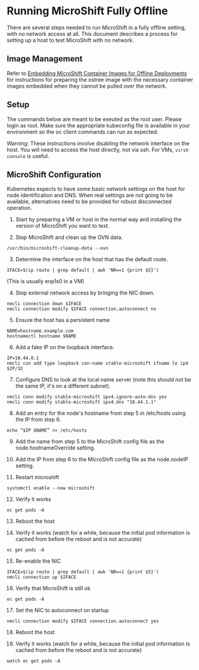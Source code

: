 # Running MicroShift Fully Offline

There are several steps needed to run MicroShift in a fully offline
setting, with no network access at all. This document describes a
process for setting up a host to test MicroShift with no network.

## Image Management

Refer to [Embedding MicroShift Container Images for Offline
Deployments](howto_offline_containers.md) for instructions for
preparing the ostree image with the necessary container images
embedded when they cannot be pulled over the network.

## Setup

The commands below are meant to be exeuted as the root user. Please
login as root. Make sure the appropriate kubeconfig file is available
in your environment so the oc client commands can run as expected.

Warning: These instructions involve disabling the network interface on
the host. You will need to access the host directly, not via ssh. For
VMs, `virsh console` is useful.

## MicroShift Configuration

Kubernetes expects to have some basic network settings on the host for
node identification and DNS. When real settings are not going to be
available, alternatives need to be provided for robust disconnected
operation.

1. Start by preparing a VM or host in the normal way and installing
   the version of MicroShift you want to test.

2. Stop MicroShift and clean up the OVN data.

```
/usr/bin/microshift-cleanup-data --ovn
```

3. Determine the interface on the host that has the default route.

```
IFACE=$(ip route | grep default | awk 'NR==1 {print $5}')
```

(This is usually enp1s0 in a VM)

4. Stop external network access by bringing the NIC down.

```
nmcli connection down $IFACE
nmcli connection modify $IFACE connection.autoconnect no
```

5. Ensure the host has a persistent name

```
NAME=hostname.example.com
hostnamectl hostname $NAME
```

6. Add a fake IP on the loopback interface.

```
IP=10.44.0.1
nmcli con add type loopback con-name stable-microshift ifname lo ip4 $IP/32
```

7. Configure DNS to look at the local name server (note this should
   not be the same IP, it's on a different subnet).

```
nmcli conn modify stable-microshift ipv4.ignore-auto-dns yes
nmcli conn modify stable-microshift ipv4.dns "10.44.1.1"
```

8. Add an entry for the node's hostname from step 5 in /etc/hosts
   using the IP from step 6.

```
echo “$IP $NAME” >> /etc/hosts
```

9. Add the name from step 5 to the MicroShift config file as the
   node.hostnameOverride setting.

10. Add the IP from step 6 to the MicroShift config file as the
    node.nodeIP setting.

11. Restart microshift

```
systemctl enable --now microshift
```

12. Verify it works

```
oc get pods -A
```

13. Reboot the host

14. Verify it works (watch for a while, because the initial pod
    information is cached from before the reboot and is not accurate)

```
oc get pods -A
```

15. Re-enable the NIC

```
IFACE=$(ip route | grep default | awk 'NR==1 {print $5}')
nmcli connection up $IFACE
```

16. Verify that MicroShift is still ok

```
oc get pods -A
```

17. Set the NIC to autoconnect on startup

```
nmcli connection modify $IFACE connection.autoconnect yes
```

18. Reboot the host

19. Verify it works (watch for a while, because the initial pod
    information is cached from before the reboot and is not accurate)

```
watch oc get pods -A
```
